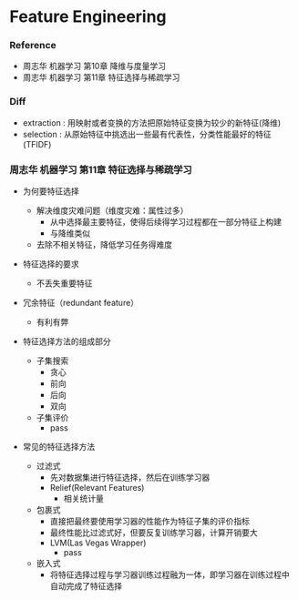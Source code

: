 # Feature Engineering

### Reference
+ 周志华 机器学习 第10章 降维与度量学习
+ 周志华 机器学习 第11章 特征选择与稀疏学习

### Diff
+ extraction : 用映射或者变换的方法把原始特征变换为较少的新特征(降维)
+ selection : 从原始特征中挑选出一些最有代表性，分类性能最好的特征(TFIDF)

### 周志华 机器学习 第11章 特征选择与稀疏学习
+ 为何要特征选择
	+ 解决维度灾难问题（维度灾难：属性过多）
		+ 从中选择最主要特征，使得后续得学习过程都在一部分特征上构建
		+ 与降维类似
	+ 去除不相关特征，降低学习任务得难度
+ 特征选择的要求
	+ 不丢失重要特征
+ 冗余特征（redundant feature）
	+ 有利有弊

+ 特征选择方法的组成部分
	+ 子集搜索
		+ 贪心
		+ 前向
		+ 后向
		+ 双向
	+ 子集评价
		+ pass
+ 常见的特征选择方法
	+ 过滤式
		+ 先对数据集进行特征选择，然后在训练学习器
		+ Relief(Relevant Features)
			+ 相关统计量
	+ 包裹式
		+ 直接把最终要使用学习器的性能作为特征子集的评价指标
		+ 最终性能比过滤式好，但要反复训练学习器，计算开销要大
		+ LVM(Las Vegas Wrapper)
			+ pass
	+ 嵌入式
		+ 将特征选择过程与学习器训练过程融为一体，即学习器在训练过程中自动完成了特征选择
